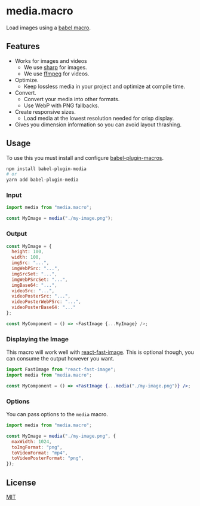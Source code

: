 # media.macro

Load images using a [babel macro](https://github.com/kentcdodds/babel-plugin-macros).

## Features

- Works for images and videos
  - We use [sharp](https://sharp.pixelplumbing.com/) for images.
  - We use [ffmpeg](https://www.ffmpeg.org/) for videos.
- Optimize.
  - Keep lossless media in your project and optimize at compile time.
- Convert.
  - Convert your media into other formats.
  - Use WebP with PNG fallbacks.
- Create responsive sizes.
  - Load media at the lowest resolution needed for crisp display.
- Gives you dimension information so you can avoid layout thrashing.

## Usage

To use this you must install and configure [babel-plugin-macros](https://github.com/kentcdodds/babel-plugin-macros).

```bash
npm install babel-plugin-media
# or
yarn add babel-plugin-media
```

### Input

```js
import media from "media.macro";

const MyImage = media("./my-image.png");
```

### Output

```js
const MyImage = {
  height: 100,
  width: 100,
  imgSrc: "...",
  imgWebPSrc: "...",
  imgSrcSet: "...",
  imgWebPSrcSet: "...",
  imgBase64: "...",
  videoSrc: "...",
  videoPosterSrc: "...",
  videoPosterWebPSrc: "...",
  videoPosterBase64: "..."
};

const MyComponent = () => <FastImage {...MyImage} />;
```

### Displaying the Image

This macro will work well with [react-fast-image](https://github.com/DylanVann/react-fast-image).
This is optional though, you can consume the output however you want.

```jsx
import FastImage from "react-fast-image";
import media from "media.macro";

const MyComponent = () => <FastImage {...media("./my-image.png")} />;
```

### Options

You can pass options to the `media` macro.

```js
import media from "media.macro";

const MyImage = media("./my-image.png", {
  maxWidth: 1024,
  toImgFormat: "png",
  toVideoFormat: "mp4",
  toVideoPosterFormat: "png",
});
```

## License

[MIT](LICENSE)
